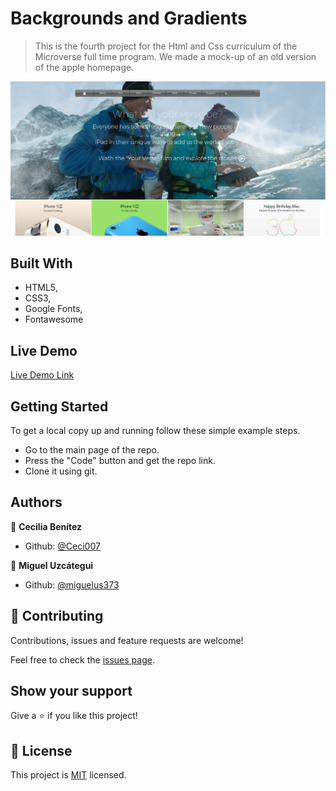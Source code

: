 # Backgrounds and Gradients

> This is the fourth project for the Html and Css curriculum of the Microverse full time program. We made a mock-up of an old version of the apple homepage.

![screenshot](./app_screenshot.jpg)


## Built With

- HTML5,
- CSS3,
- Google Fonts,
- Fontawesome

## Live Demo

[Live Demo Link](https://rawcdn.githack.com/Ceci007/Backgrounds-and-Gradients/f89db3622dd4a193da2092d631253e8fe91f78a4/index.html)


## Getting Started

To get a local copy up and running follow these simple example steps.

- Go to the main page of the repo.
- Press the "Code" button and get the repo link.
- Clone it using git.


## Authors

👤 **Cecilia Benítez**

- Github: [@Ceci007](https://github.com/Ceci007)

👤 **Miguel Uzcátegui**

- Github: [@miguelus373](https://github.com/miguelus373)


## 🤝 Contributing

Contributions, issues and feature requests are welcome!

Feel free to check the [issues page](https://github.com/Miguelus373/TNYT-Article/issues).


## Show your support

Give a ⭐️ if you like this project!


## 📝 License

This project is [MIT](lic.url) licensed.
